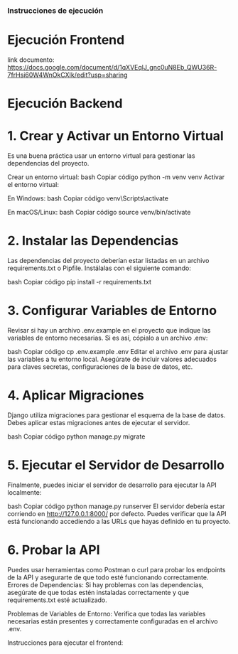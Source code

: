 ### Instrucciones de ejecución

# Ejecución Frontend
link documento: https://docs.google.com/document/d/1qXVEqlJ_gnc0uN8Eb_QWU36R-7frHsi60W4WnOkCXIk/edit?usp=sharing

# Ejecución Backend
# 1. Crear y Activar un Entorno Virtual
Es una buena práctica usar un entorno virtual para gestionar las dependencias del proyecto.

Crear un entorno virtual:
bash
Copiar código
python -m venv venv
Activar el entorno virtual:

En Windows:
bash
Copiar código
venv\Scripts\activate

En macOS/Linux:
bash
Copiar código
source venv/bin/activate

# 2. Instalar las Dependencias
Las dependencias del proyecto deberían estar listadas en un archivo requirements.txt o Pipfile. Instálalas con el siguiente comando:

bash
Copiar código
pip install -r requirements.txt

# 3. Configurar Variables de Entorno
Revisar si hay un archivo .env.example en el proyecto que indique las variables de entorno necesarias. Si es así, cópialo a un archivo .env:

bash
Copiar código
cp .env.example .env
Editar el archivo .env para ajustar las variables a tu entorno local. Asegúrate de incluir valores adecuados para claves secretas, configuraciones de la base de datos, etc.

# 4. Aplicar Migraciones
Django utiliza migraciones para gestionar el esquema de la base de datos. Debes aplicar estas migraciones antes de ejecutar el servidor.

bash
Copiar código
python manage.py migrate

# 5. Ejecutar el Servidor de Desarrollo
Finalmente, puedes iniciar el servidor de desarrollo para ejecutar la API localmente:

bash
Copiar código
python manage.py runserver
El servidor debería estar corriendo en http://127.0.0.1:8000/ por defecto. Puedes verificar que la API está funcionando accediendo a las URLs que hayas definido en tu proyecto.

# 6. Probar la API
Puedes usar herramientas como Postman o curl para probar los endpoints de la API y asegurarte de que todo esté funcionando correctamente.
Errores de Dependencias: Si hay problemas con las dependencias, asegúrate de que todas estén instaladas correctamente y que requirements.txt esté actualizado.

Problemas de Variables de Entorno: Verifica que todas las variables necesarias están presentes y correctamente configuradas en el archivo .env.

Instrucciones para ejecutar el frontend:
